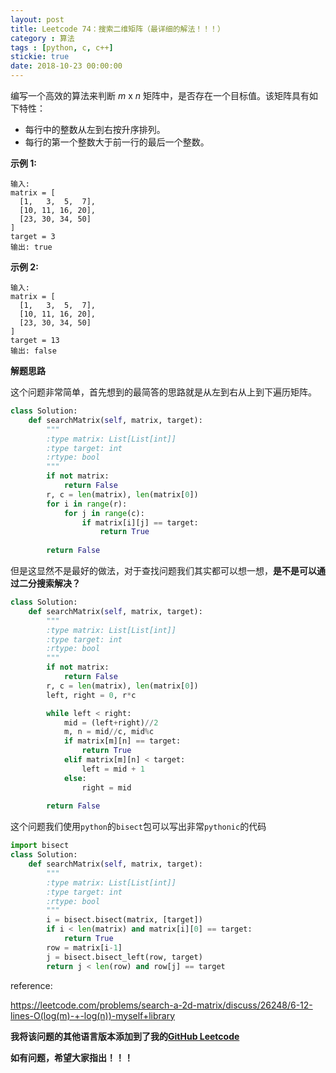 ```yaml
---
layout: post
title: Leetcode 74：搜索二维矩阵（最详细的解法！！！）
category : 算法
tags : [python, c, c++]
stickie: true
date: 2018-10-23 00:00:00
---
```


编写一个高效的算法来判断 *m* x *n* 矩阵中，是否存在一个目标值。该矩阵具有如下特性：

- 每行中的整数从左到右按升序排列。
- 每行的第一个整数大于前一行的最后一个整数。

**示例 1:**

```
输入:
matrix = [
  [1,   3,  5,  7],
  [10, 11, 16, 20],
  [23, 30, 34, 50]
]
target = 3
输出: true
```

**示例 2:**

```
输入:
matrix = [
  [1,   3,  5,  7],
  [10, 11, 16, 20],
  [23, 30, 34, 50]
]
target = 13
输出: false
```

**解题思路**

这个问题非常简单，首先想到的最简答的思路就是从左到右从上到下遍历矩阵。

```python
class Solution:
    def searchMatrix(self, matrix, target):
        """
        :type matrix: List[List[int]]
        :type target: int
        :rtype: bool
        """
        if not matrix:
            return False
        r, c = len(matrix), len(matrix[0])
        for i in range(r):
            for j in range(c):
                if matrix[i][j] == target:
                    return True
            
        return False
```

但是这显然不是最好的做法，对于查找问题我们其实都可以想一想，**是不是可以通过二分搜索解决？**

```python
class Solution:
    def searchMatrix(self, matrix, target):
        """
        :type matrix: List[List[int]]
        :type target: int
        :rtype: bool
        """
        if not matrix:
            return False
        r, c = len(matrix), len(matrix[0])
        left, right = 0, r*c

        while left < right:
            mid = (left+right)//2
            m, n = mid//c, mid%c
            if matrix[m][n] == target:
                return True
            elif matrix[m][n] < target:
                left = mid + 1
            else:
                right = mid
            
        return False
```

这个问题我们使用`python`的`bisect`包可以写出非常`pythonic`的代码

```python
import bisect
class Solution:
    def searchMatrix(self, matrix, target):
        """
        :type matrix: List[List[int]]
        :type target: int
        :rtype: bool
        """
        i = bisect.bisect(matrix, [target])
        if i < len(matrix) and matrix[i][0] == target:
            return True
        row = matrix[i-1]
        j = bisect.bisect_left(row, target)
        return j < len(row) and row[j] == target
```

reference:

https://leetcode.com/problems/search-a-2d-matrix/discuss/26248/6-12-lines-O(log(m)-+-log(n))-myself+library

**我将该问题的其他语言版本添加到了我的[GitHub Leetcode](https://github.com/luliyucoordinate/Leetcode)**

**如有问题，希望大家指出！！！**